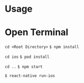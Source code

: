 # Usage
# Open Terminal

`cd <Root Directory>`
`$ npm install`

`cd ios`
`$ pod install`

`cd ..`
`$ npm start`

`$ react-native run-ios`


